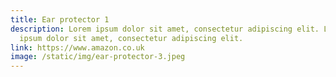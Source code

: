 ```yaml
---
title: Ear protector 1
description: Lorem ipsum dolor sit amet, consectetur adipiscing elit. Lorem
  ipsum dolor sit amet, consectetur adipiscing elit.
link: https://www.amazon.co.uk
image: /static/img/ear-protector-3.jpeg
---
```

